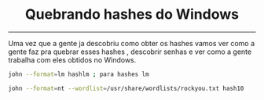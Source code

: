 <h1 align="center"> Quebrando hashes do Windows</h1>
<hr>

Uma vez que a gente ja descobriu como obter os hashes vamos ver como a gente faz pra quebrar esses hashes , descobrir senhas e ver como a gente trabalha com eles obtidos no Windows.

```sh
john --format=lm hashlm ; para hashes lm
```

```sh
john --format=nt --wordlist=/usr/share/wordlists/rockyou.txt hash10
```